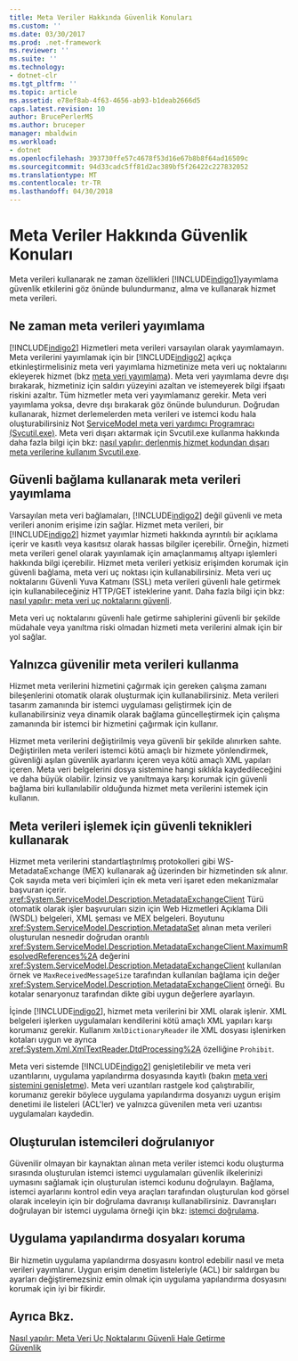 ```yaml
---
title: Meta Veriler Hakkında Güvenlik Konuları
ms.custom: ''
ms.date: 03/30/2017
ms.prod: .net-framework
ms.reviewer: ''
ms.suite: ''
ms.technology:
- dotnet-clr
ms.tgt_pltfrm: ''
ms.topic: article
ms.assetid: e78ef8ab-4f63-4656-ab93-b1deab2666d5
caps.latest.revision: 10
author: BrucePerlerMS
ms.author: bruceper
manager: mbaldwin
ms.workload:
- dotnet
ms.openlocfilehash: 393730ffe57c4678f53d16e67b8b8f64ad16509c
ms.sourcegitcommit: 94d33cadc5ff81d2ac389bf5f26422c227832052
ms.translationtype: MT
ms.contentlocale: tr-TR
ms.lasthandoff: 04/30/2018
---
```

# <a name="security-considerations-with-metadata"></a>Meta Veriler Hakkında Güvenlik Konuları
Meta verileri kullanarak ne zaman özellikleri [!INCLUDE[indigo1](../../../../includes/indigo1-md.md)]yayımlama güvenlik etkilerini göz önünde bulundurmanız, alma ve kullanarak hizmet meta verileri.  
  
## <a name="when-to-publish-metadata"></a>Ne zaman meta verileri yayımlama  
 [!INCLUDE[indigo2](../../../../includes/indigo2-md.md)] Hizmetleri meta verileri varsayılan olarak yayımlamayın. Meta verilerini yayımlamak için bir [!INCLUDE[indigo2](../../../../includes/indigo2-md.md)] açıkça etkinleştirmelisiniz meta veri yayımlama hizmetinize meta veri uç noktalarını ekleyerek hizmet (bkz [meta veri yayımlama](../../../../docs/framework/wcf/feature-details/publishing-metadata.md)). Meta veri yayımlama devre dışı bırakarak, hizmetiniz için saldırı yüzeyini azaltan ve istemeyerek bilgi ifşaatı riskini azaltır. Tüm hizmetler meta veri yayımlamanız gerekir. Meta veri yayımlama yoksa, devre dışı bırakarak göz önünde bulundurun. Doğrudan kullanarak, hizmet derlemelerden meta verileri ve istemci kodu hala oluşturabilirsiniz Not [ServiceModel meta veri yardımcı Programracı (Svcutil.exe)](../../../../docs/framework/wcf/servicemodel-metadata-utility-tool-svcutil-exe.md). Meta veri dışarı aktarmak için Svcutil.exe kullanma hakkında daha fazla bilgi için bkz: [nasıl yapılır: derlenmiş hizmet kodundan dışarı meta verilerine kullanım Svcutil.exe](../../../../docs/framework/wcf/feature-details/how-to-use-svcutil-exe-to-export-metadata-from-compiled-service-code.md).  
  
## <a name="publishing-metadata-using-a-secure-binding"></a>Güvenli bağlama kullanarak meta verileri yayımlama  
 Varsayılan meta veri bağlamaları, [!INCLUDE[indigo2](../../../../includes/indigo2-md.md)] değil güvenli ve meta verileri anonim erişime izin sağlar. Hizmet meta verileri, bir [!INCLUDE[indigo2](../../../../includes/indigo2-md.md)] hizmet yayımlar hizmeti hakkında ayrıntılı bir açıklama içerir ve kasıtlı veya kasıtsız olarak hassas bilgiler içerebilir. Örneğin, hizmeti meta verileri genel olarak yayınlamak için amaçlanmamış altyapı işlemleri hakkında bilgi içerebilir. Hizmet meta verileri yetkisiz erişimden korumak için güvenli bağlama, meta veri uç noktası için kullanabilirsiniz. Meta veri uç noktalarını Güvenli Yuva Katmanı (SSL) meta verileri güvenli hale getirmek için kullanabileceğiniz HTTP/GET isteklerine yanıt. Daha fazla bilgi için bkz: [nasıl yapılır: meta veri uç noktalarını güvenli](../../../../docs/framework/wcf/feature-details/how-to-secure-metadata-endpoints.md).  
  
 Meta veri uç noktalarını güvenli hale getirme sahiplerini güvenli bir şekilde müdahale veya yanıltma riski olmadan hizmeti meta verilerini almak için bir yol sağlar.  
  
## <a name="using-only-trusted-metadata"></a>Yalnızca güvenilir meta verileri kullanma  
 Hizmet meta verilerini hizmetini çağırmak için gereken çalışma zamanı bileşenlerini otomatik olarak oluşturmak için kullanabilirsiniz. Meta verileri tasarım zamanında bir istemci uygulaması geliştirmek için de kullanabilirsiniz veya dinamik olarak bağlama güncelleştirmek için çalışma zamanında bir istemci bir hizmetini çağırmak için kullanır.  
  
 Hizmet meta verilerini değiştirilmiş veya güvenli bir şekilde alınırken sahte. Değiştirilen meta verileri istemci kötü amaçlı bir hizmete yönlendirmek, güvenliği aşılan güvenlik ayarlarını içeren veya kötü amaçlı XML yapıları içeren. Meta veri belgelerini dosya sistemine hangi sıklıkla kaydedileceğini ve daha büyük olabilir. İzinsiz ve yanıltmaya karşı korumak için güvenli bağlama biri kullanılabilir olduğunda hizmet meta verilerini istemek için kullanın.  
  
## <a name="using-safe-techniques-for-processing-metadata"></a>Meta verileri işlemek için güvenli teknikleri kullanarak  
 Hizmet meta verilerini standartlaştırılmış protokolleri gibi WS-MetadataExchange (MEX) kullanarak ağ üzerinden bir hizmetinden sık alınır. Çok sayıda meta veri biçimleri için ek meta veri işaret eden mekanizmalar başvuran içerir. <xref:System.ServiceModel.Description.MetadataExchangeClient> Türü otomatik olarak işler başvuruları sizin için Web Hizmetleri Açıklama Dili (WSDL) belgeleri, XML şeması ve MEX belgeleri. Boyutunu <xref:System.ServiceModel.Description.MetadataSet> alınan meta verileri oluşturulan nesnedir doğrudan orantılı <xref:System.ServiceModel.Description.MetadataExchangeClient.MaximumResolvedReferences%2A> değerini <xref:System.ServiceModel.Description.MetadataExchangeClient> kullanılan örnek ve `MaxReceivedMessageSize` tarafından kullanılan bağlama için değer <xref:System.ServiceModel.Description.MetadataExchangeClient> örneği. Bu kotalar senaryonuz tarafından dikte gibi uygun değerlere ayarlayın.  
  
 İçinde [!INCLUDE[indigo2](../../../../includes/indigo2-md.md)], hizmet meta verilerini bir XML olarak işlenir. XML belgeleri işlerken uygulamaları kendilerini kötü amaçlı XML yapıları karşı korumanız gerekir. Kullanım `XmlDictionaryReader` ile XML dosyası işlenirken kotaları uygun ve ayrıca <xref:System.Xml.XmlTextReader.DtdProcessing%2A> özelliğine `Prohibit`.  
  
 Meta veri sistemde [!INCLUDE[indigo2](../../../../includes/indigo2-md.md)] genişletilebilir ve meta veri uzantılarını, uygulama yapılandırma dosyasında kayıtlı (bakın [meta veri sistemini genişletme](../../../../docs/framework/wcf/extending/extending-the-metadata-system.md)). Meta veri uzantıları rastgele kod çalıştırabilir, korumanız gerekir böylece uygulama yapılandırma dosyanızı uygun erişim denetimi ile listeleri (ACL'ler) ve yalnızca güvenilen meta veri uzantısı uygulamaları kaydedin.  
  
## <a name="validating-generated-clients"></a>Oluşturulan istemcileri doğrulanıyor  
 Güvenilir olmayan bir kaynaktan alınan meta veriler istemci kodu oluşturma sırasında oluşturulan istemci istemci uygulamaları güvenlik ilkelerinizi uymasını sağlamak için oluşturulan istemci kodunu doğrulayın. Bağlama, istemci ayarlarını kontrol edin veya araçları tarafından oluşturulan kod görsel olarak inceleyin için bir doğrulama davranışı kullanabilirsiniz. Davranışları doğrulayan bir istemci uygulama örneği için bkz: [istemci doğrulama](../../../../docs/framework/wcf/samples/client-validation.md).  
  
## <a name="protecting-application-configuration-files"></a>Uygulama yapılandırma dosyaları koruma  
 Bir hizmetin uygulama yapılandırma dosyasını kontrol edebilir nasıl ve meta verileri yayımlanır. Uygun erişim denetim listeleriyle (ACL) bir saldırgan bu ayarları değiştiremezsiniz emin olmak için uygulama yapılandırma dosyasını korumak için iyi bir fikirdir.  
  
## <a name="see-also"></a>Ayrıca Bkz.  
 [Nasıl yapılır: Meta Veri Uç Noktalarını Güvenli Hale Getirme](../../../../docs/framework/wcf/feature-details/how-to-secure-metadata-endpoints.md)  
 [Güvenlik](../../../../docs/framework/wcf/feature-details/security.md)
